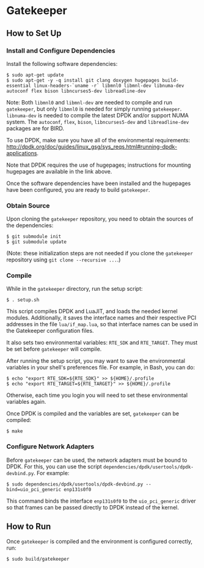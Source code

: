 # Gatekeeper

## How to Set Up

### Install and Configure Dependencies

Install the following software dependencies:

    $ sudo apt-get update
    $ sudo apt-get -y -q install git clang doxygen hugepages build-essential linux-headers-`uname -r` libmnl0 libmnl-dev libnuma-dev autoconf flex bison libncurses5-dev libreadline-dev

Note: Both `libmnl0` and `libmnl-dev` are needed to compile and run `gatekeeper`, but only `libmnl0` is needed for simply running `gatekeeper`.
`libnuma-dev` is needed to compile the latest DPDK and/or support NUMA system. The `autoconf`, `flex`, `bison`, `libncurses5-dev` and `libreadline-dev` packages are for BIRD.

To use DPDK, make sure you have all of the environmental requirements: <http://dpdk.org/doc/guides/linux_gsg/sys_reqs.html#running-dpdk-applications>.

Note that DPDK requires the use of hugepages; instructions for mounting hugepages are available in the link above.

Once the software dependencies have been installed and the hugepages have been configured, you are ready to build `gatekeeper`.

### Obtain Source

Upon cloning the `gatekeeper` repository, you need to obtain the sources of
the dependencies:

    $ git submodule init
    $ git submodule update

(Note: these initialization steps are not needed if you clone the `gatekeeper` repository using `git clone --recursive ...`.)

### Compile

While in the `gatekeeper` directory, run the setup script:

    $ . setup.sh

This script compiles DPDK and LuaJIT, and loads the needed kernel modules.
Additionally, it saves the interface names and their respective PCI addresses
in the file `lua/if_map.lua`, so that interface names can be used in
the Gatekeeper configuration files.

It also sets two environmental variables: `RTE_SDK` and `RTE_TARGET`.
They must be set before `gatekeeper` will compile.

After running the setup script, you may want to save
the environmental variables in your shell's preferences file.
For example, in Bash, you can do:

    $ echo "export RTE_SDK=${RTE_SDK}" >> ${HOME}/.profile
    $ echo "export RTE_TARGET=${RTE_TARGET}" >> ${HOME}/.profile

Otherwise, each time you login you will need to set these environmental variables again.

Once DPDK is compiled and the variables are set, `gatekeeper` can be compiled:

    $ make

### Configure Network Adapters

Before `gatekeeper` can be used, the network adapters must be bound to DPDK. For this, you can use the script `dependencies/dpdk/usertools/dpdk-devbind.py`. For example:

    $ sudo dependencies/dpdk/usertools/dpdk-devbind.py --bind=uio_pci_generic enp131s0f0

This command binds the interface `enp131s0f0` to the `uio_pci_generic` driver so that frames can be passed directly to DPDK instead of the kernel.

## How to Run

Once `gatekeeper` is compiled and the environment is configured correctly, run:

    $ sudo build/gatekeeper
